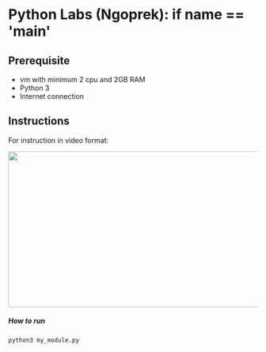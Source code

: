 # Python Labs (Ngoprek): if __name__ == '__main__'

## Prerequisite
- vm with minimum 2 cpu and 2GB RAM
- Python 3
- Internet connection

## Instructions

For instruction in video format:

[<img src="https://storage.googleapis.com/techinet-public/youtube/thumbnails/PythonSeries/E1.png" width="560" height="315">](https://www.youtube.com/embed/7cng0PQeBzE)

##### How to run
```
python3 my_module.py
```